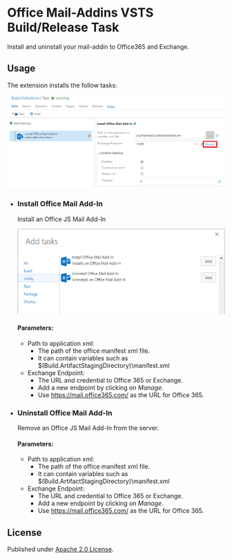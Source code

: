 # Office Mail-Addins VSTS Build/Release Task #
Install and uninstall your mail-addin to Office365 and Exchange.

## Usage ##
The extension installs the follow tasks:

![Extension Tasks](https://raw.githubusercontent.com/knom/vsts-office-tasks/master/docs/addtask.png "Extension Tasks")

* ### Install Office Mail Add-In
    Install an Office JS Mail Add-In
    
    ![Screenshot](https://raw.githubusercontent.com/knom/vsts-office-tasks/master/docs/install.png "Screenshot")
    
    #### Parameters: ####
    * Path to application xml: 
        * The path of the office manifest xml file. 
        * It can contain variables such as $(Build.ArtifactStagingDirectory)\manifest.xml
    * Exchange Endpoint:
        * The URL and credential to Office 365 or Exchange. 
        * Add a new endpoint by clicking on *Manage*.
        * Use https://mail.office365.com/ as the URL for Office 365.

* ### Uninstall Office Mail Add-In
    Remove an Office JS Mail Add-In from the server.
    
    #### Parameters: ####
    * Path to application xml: 
        * The path of the office manifest xml file. 
        * It can contain variables such as $(Build.ArtifactStagingDirectory)\manifest.xml
    * Exchange Endpoint:
        * The URL and credential to Office 365 or Exchange. 
        * Add a new endpoint by clicking on *Manage*.
        * Use https://mail.office365.com/ as the URL for Office 365.

		
## License ##
Published under [Apache 2.0 License](https://github.com/knom/vsts-office-tasks/blob/master/LICENSE).
